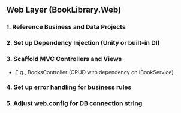 ## Web Layer (BookLibrary.Web)

### 1. Reference Business and Data Projects
### 2. Set up Dependency Injection (Unity or built-in DI)
### 3. Scaffold MVC Controllers and Views
 - E.g., BooksController (CRUD with dependency on IBookService).
### 4. Set up error handling for business rules
### 5. Adjust web.config for DB connection string
